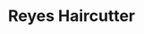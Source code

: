 ---
title: "Reyes Haircutter"
url: /marikina/reyes-haircutter-jose-p-rizal-street/
shop: hairdresser
---